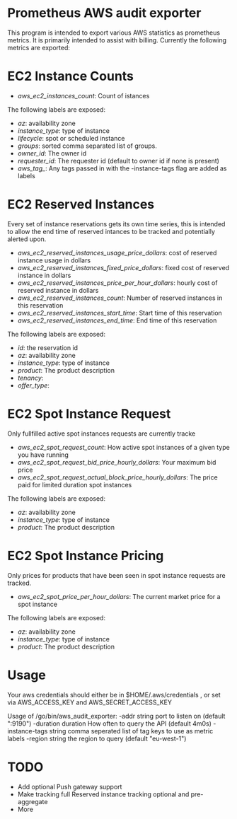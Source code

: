 # Prometheus AWS audit exporter

This program is intended to export various AWS statistics as prometheus
metrics. It is primarily intended to assist with billing. Currently the
following metrics are exported:

# EC2 Instance Counts

 - *aws_ec2_instances_count*: Count of istances

The following labels are exposed:

 - *az*: availability zone
 - *instance_type*: type of instance
 - *lifecycle*: spot or scheduled instance
 - *groups*: sorted comma separated list of groups.
 - *owner_id*: The owner id
 - *requester_id*: The requester id (default to owner id if none is present)
 - *aws_tag_*: Any tags passed in with the -instance-tags flag are added as labels

# EC2 Reserved Instances
Every set of instance reservations gets its own time series, this is intended to allow
the end time of reserved intances to be tracked and potentially alerted upon.

 - *aws_ec2_reserved_instances_usage_price_dollars*: cost of reserved instance usage in dollars
 - *aws_ec2_reserved_instances_fixed_price_dollars*: fixed cost of reserved instance in dollars
 - *aws_ec2_reserved_instances_price_per_hour_dollars*: hourly cost of reserved instance in dollars
 - *aws_ec2_reserved_instances_count*: Number of reserved instances in this reservation
 - *aws_ec2_reserved_instances_start_time*: Start time of this reservation
 - *aws_ec2_reserved_instances_end_time*: End time of this reservation

The following labels are exposed:

 - *id*: the reservation id
 - *az*: availability zone
 - *instance_type*: type of instance
 - *product*: The product description
 - *tenancy*:
 - *offer_type*:

# EC2 Spot Instance Request

Only fullfilled active spot instances requests are currently tracke

 - *aws\_ec2\_spot\_request\_count*: How active spot instances of a given type you have running
 - *aws\_ec2\_spot\_request\_bid\_price\_hourly\_dollars*: Your maximum bid price
 - *aws\_ec2\_spot\_request\_actual\_block\_price\_hourly\_dollars*: The price paid for limited duration spot instances

The following labels are exposed:

 - *az*: availability zone
 - *instance_type*: type of instance
 - *product*: The product description

# EC2 Spot Instance Pricing

Only prices for products that have been seen in spot instance requests are tracked.

 - *aws\_ec2\_spot\_price\_per\_hour\_dollars*: The current market price for a spot instance

The following labels are exposed:

 - *az*: availability zone
 - *instance_type*: type of instance
 - *product*: The product description

# Usage

  Your aws credentials should either be in $HOME/.aws/credentials , or set via AWS\_ACCESS\_KEY and AWS\_SECRET\_ACCESS\_KEY

  Usage of /go/bin/aws_audit_exporter:
  -addr string
        port to listen on (default ":9190")
  -duration duration
        How often to query the API (default 4m0s)
  -instance-tags string
        comma seperated list of tag keys to use as metric labels
  -region string
        the region to query (default "eu-west-1")

# TODO

 - Add optional Push gateway support
 - Make tracking full Reserved instance tracking optional and pre-aggregate
 - More
